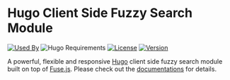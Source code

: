 # Hugo Client Side Fuzzy Search Module

[![Used By](https://img.shields.io/badge/dynamic/json?color=success&label=used+by&query=repositories_humanize&logo=hugo&style=flat-square&url=https://api.razonyang.com/v1/github/dependents/hugomods/search)](https://github.com/hugomods/search/network/dependents)
![Hugo Requirements](https://img.shields.io/badge/dynamic/json?color=important&label=requirements&query=requirements&logo=hugo&style=flat-square&url=https://api.razonyang.com/v1/hugo/modules/github.com/hugomods/search)
[![License](https://img.shields.io/github/license/hugomods/search?style=flat-square)](https://github.com/hugomods/search/blob/main/LICENSE)
[![Version](https://img.shields.io/github/v/tag/hugomods/search?label=version&style=flat-square)](https://github.com/hugomods/search/tags)

A powerful, flexible and responsive [Hugo](https://gohugo.io/) client side fuzzy search module built on top of [Fuse.js](https://github.com/krisk/Fuse).
Please check out the [documentations](https://hugomods.com/en/docs/search/) for details.
